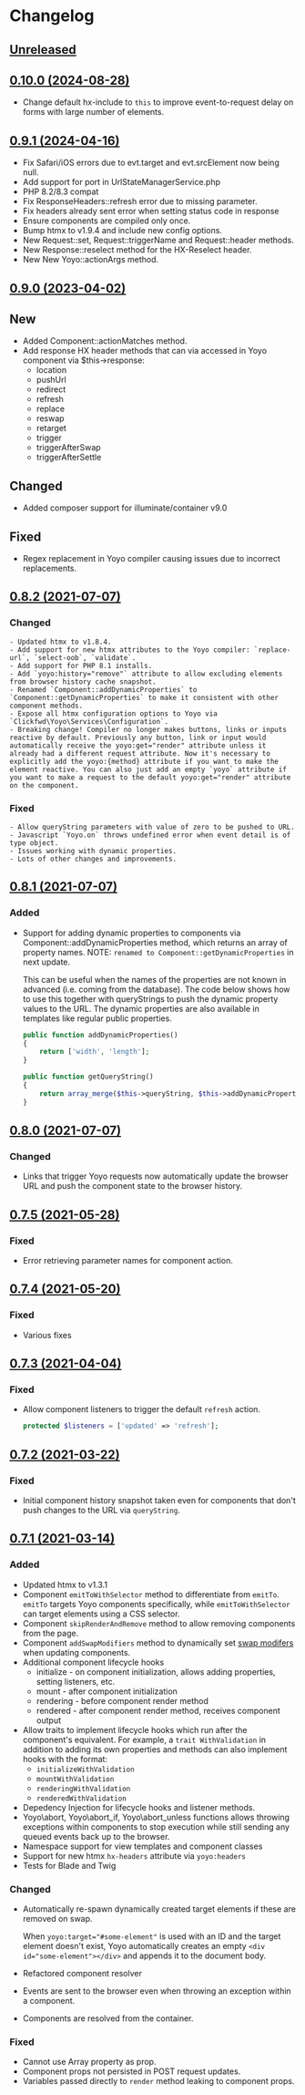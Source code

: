 # Changelog

## [Unreleased](https://github.com/clickfwd/yoyo/compare/0.10.0...develop)

## [0.10.0 (2024-08-28)](https://github.com/clickfwd/yoyo/compare/0.9.1...0.10.0)

- Change default hx-include to `this` to improve event-to-request delay on forms with large number of elements.

## [0.9.1 (2024-04-16)](https://github.com/clickfwd/yoyo/compare/0.9.0...0.9.1)

- Fix Safari/iOS errors due to evt.target and evt.srcElement now being null.
- Add support for port in UrlStateManagerService.php
- PHP 8.2/8.3 compat
- Fix ResponseHeaders::refresh error due to missing parameter.
- Fix headers already sent error when setting status code in response
- Ensure components are compiled only once.
- Bump htmx to v1.9.4 and include new config options.
- New Request::set, Request::triggerName and Request::header methods.
- New Response::reselect method for the HX-Reselect header.
- New New Yoyo::actionArgs method.

## [0.9.0 (2023-04-02)](https://github.com/clickfwd/yoyo/compare/0.8.1...0.9.0)

## New

- Added Component::actionMatches method.
- Add response HX header methods that can via accessed in Yoyo component via $this->response:
    - location
    - pushUrl
    - redirect
    - refresh
    - replace
    - reswap
    - retarget
    - trigger
    - triggerAfterSwap
    - triggerAfterSettle

## Changed

- Added composer support for illuminate/container v9.0

## Fixed 

- Regex replacement in Yoyo compiler causing issues due to incorrect replacements.

## [0.8.2 (2021-07-07)](https://github.com/clickfwd/yoyo/compare/0.8.1...0.8.2)

### Changed

    - Updated htmx to v1.8.4.
    - Add support for new htmx attributes to the Yoyo compiler: `replace-url`, `select-oob`, `validate`.
    - Add support for PHP 8.1 installs.
    - Add `yoyo:history="remove"` attribute to allow excluding elements from browser history cache snapshot.
    - Renamed `Component::addDynamicProperties` to `Component::getDynamicProperties` to make it consistent with other component methods.
    - Expose all htmx configuration options to Yoyo via `Clickfwd\Yoyo\Services\Configuration`.
    - Breaking change! Compiler no longer makes buttons, links or inputs reactive by default. Previously any button, link or input would automatically receive the yoyo:get="render" attribute unless it already had a different request attribute. Now it's necessary to explicitly add the yoyo:{method} attribute if you want to make the element reactive. You can also just add an empty `yoyo` attribute if you want to make a request to the default yoyo:get="render" attribute on the component.    

### Fixed

    - Allow queryString parameters with value of zero to be pushed to URL.
    - Javascript `Yoyo.on` throws undefined error when event detail is of type object.
    - Issues working with dynamic properties.
    - Lots of other changes and improvements.

## [0.8.1 (2021-07-07)](https://github.com/clickfwd/yoyo/compare/0.8.0...0.8.1)

### Added

- Support for adding dynamic properties to components via Component::addDynamicProperties method, which returns an array of property names. NOTE: `renamed to Component::getDynamicProperties` in next update.

    This can be useful when the names of the properties are not known in advanced (i.e. coming from the database). The code below shows how to use this together with queryStrings to push the dynamic property values to the URL. The dynamic properties are also available in templates like regular public properties.

    ```php
    public function addDynamicProperties() 
    {
        return ['width', 'length'];
    }

    public function getQueryString()
    {
        return array_merge($this->queryString, $this->addDynamicProperties());
    }
    ```


## [0.8.0 (2021-07-07)](https://github.com/clickfwd/yoyo/compare/0.7.5...0.8.0)

### Changed

- Links that trigger Yoyo requests now automatically update the browser URL and push the component state to the browser history.

## [0.7.5 (2021-05-28)](https://github.com/clickfwd/yoyo/compare/0.7.4...0.7.5)

### Fixed

- Error retrieving parameter names for component action.

## [0.7.4 (2021-05-20)](https://github.com/clickfwd/yoyo/compare/0.7.3...0.7.4)

### Fixed

- Various fixes

## [0.7.3 (2021-04-04)](https://github.com/clickfwd/yoyo/compare/0.7.2...0.7.3)

### Fixed

- Allow component listeners to trigger the default `refresh` action.

    ```php
    protected $listeners = ['updated' => 'refresh'];
    ```

## [0.7.2 (2021-03-22)](https://github.com/clickfwd/yoyo/compare/0.7.1...0.7.2)

### Fixed

- Initial component history snapshot taken even for components that don't push changes to the URL via `queryString`.

## [0.7.1 (2021-03-14)](https://github.com/clickfwd/yoyo/compare/0.7.0...0.7.1)

### Added

- Updated htmx to v1.3.1
- Component `emitToWithSelector` method to differentiate from `emitTo`. `emitTo` targets Yoyo components specifically, while `emitToWithSelector` can target elements using a CSS selector.
- Component `skipRenderAndRemove` method to allow removing components from the page.
- Component `addSwapModifiers` method to dynamically set [swap modifers](https://htmx.org/attributes/hx-swap/) when updating components. 
- Additional component lifecycle hooks
    - initialize - on component initialization, allows adding properties, setting listeners, etc.
    - mount - after component initialization
    - rendering - before component render method
    - rendered - after component render method, receives component output
- Allow traits to implement lifecycle hooks which run after the component's equivalent. For example, a `trait WithValidation` in addition to adding its own properties and methods can also implement hooks with the format:
    - `initializeWithValidation`
    - `mountWithValidation`
    - `renderingWithValidation`
    - `renderedWithValidation`
- Depedency Injection for lifecycle hooks and listener methods.
- Yoyo\abort, Yoyo\abort_if, Yoyo\abort_unless functions allows throwing exceptions within components to stop execution while still sending any queued events back up to the browser.
- Namespace support for view templates and component classes
- Support for new htmx `hx-headers` attribute via `yoyo:headers`
- Tests for Blade and Twig

### Changed

- Automatically re-spawn dynamically created target elements if these are removed on swap. 

    When `yoyo:target="#some-element"` is used with an ID and the target element doesn't exist, Yoyo automatically creates an empty `<div id="some-element"></div>` and appends it to the document body.
- Refactored component resolver
- Events are sent to the browser even when throwing an exception within a component.
- Components are resolved from the container.

### Fixed

- Cannot use Array property as prop.
- Component props not persisted in POST request updates.
- Variables passed directly to `render` method leaking to component props.
